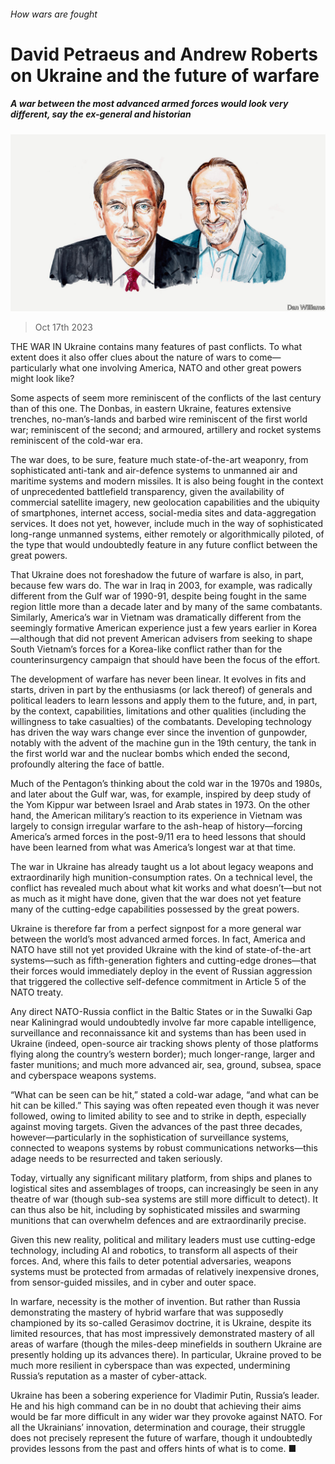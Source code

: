 ###### How wars are fought

# David Petraeus and Andrew Roberts on Ukraine and the future of warfare 

##### A war between the most advanced armed forces would look very different, say the ex-general and historian 

![image](images/20231021_BID001.jpg) 

> Oct 17th 2023 

THE WAR IN Ukraine contains many features of past conflicts. To what extent does it also offer clues about the nature of wars to come—particularly what one involving America, NATO and other great powers might look like?

Some aspects of  seem more reminiscent of the conflicts of the last century than of this one. The Donbas, in eastern Ukraine, features extensive trenches, no-man’s-lands and barbed wire reminiscent of the first world war;  reminiscent of the second; and armoured, artillery and rocket systems reminiscent of the cold-war era.

The war does, to be sure, feature much state-of-the-art weaponry, from sophisticated anti-tank and air-defence systems to unmanned air and maritime systems and modern missiles. It is also being fought in the context of unprecedented battlefield transparency, given the availability of commercial satellite imagery, new geolocation capabilities and the ubiquity of smartphones, internet access, social-media sites and data-aggregation services. It does not yet, however, include much in the way of sophisticated long-range unmanned systems, either remotely or algorithmically piloted, of the type that would undoubtedly feature in any future conflict between the great powers.

That Ukraine does not foreshadow the future of warfare is also, in part, because few wars do. The war in Iraq in 2003, for example, was radically different from the Gulf war of 1990-91, despite being fought in the same region little more than a decade later and by many of the same combatants. Similarly, America’s war in Vietnam was dramatically different from the seemingly formative American experience just a few years earlier in Korea—although that did not prevent American advisers from seeking to shape South Vietnam’s forces for a Korea-like conflict rather than for the counterinsurgency campaign that should have been the focus of the effort.

The development of warfare has never been linear. It evolves in fits and starts, driven in part by the enthusiasms (or lack thereof) of generals and political leaders to learn lessons and apply them to the future, and, in part, by the context, capabilities, limitations and other qualities (including the willingness to take casualties) of the combatants. Developing technology has driven the way wars change ever since the invention of gunpowder, notably with the advent of the machine gun in the 19th century, the tank in the first world war and the nuclear bombs which ended the second, profoundly altering the face of battle.

Much of the Pentagon’s thinking about the cold war in the 1970s and 1980s, and later about the Gulf war, was, for example, inspired by deep study of the Yom Kippur war between Israel and Arab states in 1973. On the other hand, the American military’s reaction to its experience in Vietnam was largely to consign irregular warfare to the ash-heap of history—forcing America’s armed forces in the post-9/11 era to heed lessons that should have been learned from what was America’s longest war at that time.

The war in Ukraine has already taught us a lot about legacy weapons and extraordinarily high munition-consumption rates. On a technical level, the conflict has revealed much about what kit works and what doesn’t—but not as much as it might have done, given that the war does not yet feature many of the cutting-edge capabilities possessed by the great powers.

Ukraine is therefore far from a perfect signpost for a more general war between the world’s most advanced armed forces. In fact, America and NATO have still not yet provided Ukraine with the kind of state-of-the-art systems—such as fifth-generation fighters and cutting-edge drones—that their forces would immediately deploy in the event of Russian aggression that triggered the collective self-defence commitment in Article 5 of the NATO treaty.

Any direct NATO-Russia conflict in the Baltic States or in the Suwalki Gap near Kaliningrad would undoubtedly involve far more capable intelligence, surveillance and reconnaissance kit and systems than has been used in Ukraine (indeed, open-source air tracking shows plenty of those platforms flying along the country’s western border); much longer-range, larger and faster munitions; and much more advanced air, sea, ground, subsea, space and cyberspace weapons systems.

“What can be seen can be hit,” stated a cold-war adage, “and what can be hit can be killed.” This saying was often repeated even though it was never followed, owing to limited ability to see and to strike in depth, especially against moving targets. Given the advances of the past three decades, however—particularly in the sophistication of surveillance systems, connected to weapons systems by robust communications networks—this adage needs to be resurrected and taken seriously. 

Today, virtually any significant military platform, from ships and planes to logistical sites and assemblages of troops, can increasingly be seen in any theatre of war (though sub-sea systems are still more difficult to detect). It can thus also be hit, including by sophisticated missiles and swarming munitions that can overwhelm defences and are extraordinarily precise.

Given this new reality, political and military leaders must use cutting-edge technology, including AI and robotics, to transform all aspects of their forces. And, where this fails to deter potential adversaries, weapons systems must be protected from armadas of relatively inexpensive drones, from sensor-guided missiles, and in cyber and outer space.

In warfare, necessity is the mother of invention. But rather than Russia demonstrating the mastery of hybrid warfare that was supposedly championed by its so-called Gerasimov doctrine, it is Ukraine, despite its limited resources, that has most impressively demonstrated mastery of all areas of warfare (though the miles-deep minefields in southern Ukraine are presently holding up its advances there). In particular, Ukraine proved to be much more resilient in cyberspace than was expected, undermining Russia’s reputation as a master of cyber-attack. 

Ukraine has been a sobering experience for Vladimir Putin, Russia’s leader. He and his high command can be in no doubt that achieving their aims would be far more difficult in any wider war they provoke against NATO. For all the Ukrainians’ innovation, determination and courage, their struggle does not precisely represent the future of warfare, though it undoubtedly provides lessons from the past and offers hints of what is to come. ■


